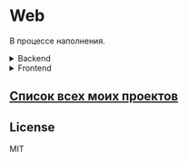 # Web

В процессе наполнения.

<details>
  <summary>Backend</summary>
  
  |Название                |Статус|
  |------------------------|------|
  |                        |      |
</details>  

<details>
  <summary>Frontend</summary>
  
  Для меня frontend является дополнительным, но обязательным умением. В моём опыте коммерческой работе были я исполнял роль backend-разработчика, так что почти всегда я имел готовую вёрстку или существующий проект из-за чего задачи были наподобии что-то добавить или доработать.
  
 <details>
  <summary>Пара слов о истории развития сферы умений</summary>
 </details> 
  
  |Название                      | Js                       |CSS                     |Статус   |
  |------------------------      |--------------------------|------------------------|---------|
  |[Form websocket][FormWS]      |pure js                   | bootstrap              |заморожен|
  |[ToDo][ToDo]                  |React                     | bootstrap              |заморожен|
  |[Star Wars wiki][StarWarsWiki]|React + HOC               | bootstrap              |заморожен|
  |[Re store][ReStore]           |React + HOC + Redux       | bootstrap              |заморожен|
  |[Sandbox build][SandboxBuild] |pure js + babel + webpack | pure SCSS              |заморожен|
</details>   


## [Список всех моих проектов][ListAllMyProject]

License
----
MIT


[FormWS]:<https://github.com/iebrosalin/public_web/tree/frontend/form_websocket>
[ToDo]:<https://github.com/iebrosalin/public_web/tree/frontend/react/bura/todo>
[StarWarsWiki]:<https://github.com/iebrosalin/public_web/tree/frontend/react/bura/star-wars-db>
[ReStore]:<https://github.com/iebrosalin/public_web/tree/frontend/react/bura/re-store>
[SandboxBuild]:<https://github.com/iebrosalin/public_web/tree/frontend/sandbox-build>

[ListAllMyProject]:<https://github.com/iebrosalin/all_public_projects>
